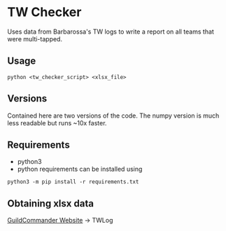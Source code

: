 # TW Checker

Uses data from Barbarossa's TW logs to write a report on all teams that were
multi-tapped.

## Usage

``` Shell
python <tw_checker_script> <xlsx_file>
```

## Versions

Contained here are two versions of the code. The numpy version is much
less readable but runs ~10x faster.

## Requirements

- python3
- python requirements can be installed using

```Shell
python3 -m pip install -r requirements.txt
```

## Obtaining xlsx data

[GuildCommander Website](https://swgoh-guild-commander.azurewebsites.net/)
-> TWLog
